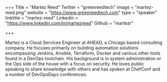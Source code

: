 +++
Title = "Martez Reed"
Twitter = "greenreedtech"
image = "martez-reed.png"
website = "https://www.greenreedtech.com"
type = "speaker"
linktitle = "martez-reed"
Linkedin = "https://www.linkedin.com/in/martezreed"
Github = "martezr"

+++

Martez is a Cloud Services Engineer at AHEAD, a Chicago based consulting
company. He focuses primarily on building automation solutions
encompassing Jenkins, Ansible, Terraform, Docker and various other tools
found in a DevOps toolchain. His background is in system administration
or the Ops side of the house with a focus on security. He loves public
speaking to share knowledge with others and has spoken at ChefConf and a
number of DevOpsDays conferences.
